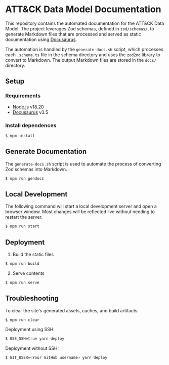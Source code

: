 # ATT&CK Data Model Documentation

This repository contains the automated documentation for the ATT&CK Data Model. The project
leverages Zod schemas, defined in `zod/schemas/`, to generate Markdown files that are processed
and served as static documentation using [Docusaurus](https://docusaurus.io/).

The automation is handled by the `generate-docs.sh` script, which processes each `.schema.ts` file
in the schema directory and uses the `zod2md` library to convert to Markdown. The output Markdown
files are stored in the `docs/` directory.

## Setup

### Requirements
- [Node.js](https://nodejs.org/) v18.20
- [Docusaurus](https://docusaurus.io/) v3.5

### Install dependences

```bash
$ npm install
```

## Generate Documentation

The `generate-docs.sh` script is used to automate the process of converting Zod schemas into Markdown.

```bash
$ npm run gendocs
```

## Local Development

The following command will start a local development server and open a browser window. Most changes will
be reflected live without needing to restart the server.

```bash
$ npm run start
```

## Deployment

1. Build the static files

```bash
$ npm run build
```

2. Serve contents

```bash
$ npm run serve
```

## Troubleshooting

To clear the site's generated assets, caches, and build artifacts:
```bash
$ npm run clear
```

Deployment using SSH:
```bash
$ USE_SSH=true yarn deploy
```

Deployment without SSH:
```bash
$ GIT_USER=<Your GitHub username> yarn deploy
```
